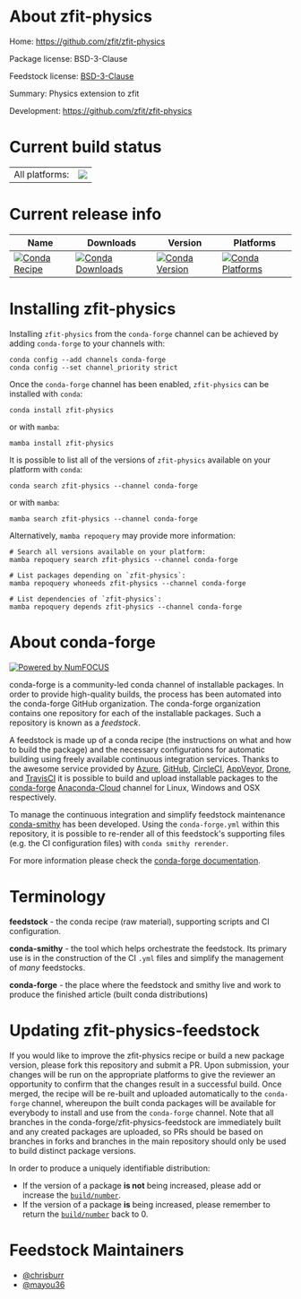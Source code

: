 About zfit-physics
==================

Home: https://github.com/zfit/zfit-physics

Package license: BSD-3-Clause

Feedstock license: [BSD-3-Clause](https://github.com/conda-forge/zfit-physics-feedstock/blob/main/LICENSE.txt)

Summary: Physics extension to zfit

Development: https://github.com/zfit/zfit-physics

Current build status
====================


<table><tr><td>All platforms:</td>
    <td>
      <a href="https://dev.azure.com/conda-forge/feedstock-builds/_build/latest?definitionId=8102&branchName=main">
        <img src="https://dev.azure.com/conda-forge/feedstock-builds/_apis/build/status/zfit-physics-feedstock?branchName=main">
      </a>
    </td>
  </tr>
</table>

Current release info
====================

| Name | Downloads | Version | Platforms |
| --- | --- | --- | --- |
| [![Conda Recipe](https://img.shields.io/badge/recipe-zfit--physics-green.svg)](https://anaconda.org/conda-forge/zfit-physics) | [![Conda Downloads](https://img.shields.io/conda/dn/conda-forge/zfit-physics.svg)](https://anaconda.org/conda-forge/zfit-physics) | [![Conda Version](https://img.shields.io/conda/vn/conda-forge/zfit-physics.svg)](https://anaconda.org/conda-forge/zfit-physics) | [![Conda Platforms](https://img.shields.io/conda/pn/conda-forge/zfit-physics.svg)](https://anaconda.org/conda-forge/zfit-physics) |

Installing zfit-physics
=======================

Installing `zfit-physics` from the `conda-forge` channel can be achieved by adding `conda-forge` to your channels with:

```
conda config --add channels conda-forge
conda config --set channel_priority strict
```

Once the `conda-forge` channel has been enabled, `zfit-physics` can be installed with `conda`:

```
conda install zfit-physics
```

or with `mamba`:

```
mamba install zfit-physics
```

It is possible to list all of the versions of `zfit-physics` available on your platform with `conda`:

```
conda search zfit-physics --channel conda-forge
```

or with `mamba`:

```
mamba search zfit-physics --channel conda-forge
```

Alternatively, `mamba repoquery` may provide more information:

```
# Search all versions available on your platform:
mamba repoquery search zfit-physics --channel conda-forge

# List packages depending on `zfit-physics`:
mamba repoquery whoneeds zfit-physics --channel conda-forge

# List dependencies of `zfit-physics`:
mamba repoquery depends zfit-physics --channel conda-forge
```


About conda-forge
=================

[![Powered by
NumFOCUS](https://img.shields.io/badge/powered%20by-NumFOCUS-orange.svg?style=flat&colorA=E1523D&colorB=007D8A)](https://numfocus.org)

conda-forge is a community-led conda channel of installable packages.
In order to provide high-quality builds, the process has been automated into the
conda-forge GitHub organization. The conda-forge organization contains one repository
for each of the installable packages. Such a repository is known as a *feedstock*.

A feedstock is made up of a conda recipe (the instructions on what and how to build
the package) and the necessary configurations for automatic building using freely
available continuous integration services. Thanks to the awesome service provided by
[Azure](https://azure.microsoft.com/en-us/services/devops/), [GitHub](https://github.com/),
[CircleCI](https://circleci.com/), [AppVeyor](https://www.appveyor.com/),
[Drone](https://cloud.drone.io/welcome), and [TravisCI](https://travis-ci.com/)
it is possible to build and upload installable packages to the
[conda-forge](https://anaconda.org/conda-forge) [Anaconda-Cloud](https://anaconda.org/)
channel for Linux, Windows and OSX respectively.

To manage the continuous integration and simplify feedstock maintenance
[conda-smithy](https://github.com/conda-forge/conda-smithy) has been developed.
Using the ``conda-forge.yml`` within this repository, it is possible to re-render all of
this feedstock's supporting files (e.g. the CI configuration files) with ``conda smithy rerender``.

For more information please check the [conda-forge documentation](https://conda-forge.org/docs/).

Terminology
===========

**feedstock** - the conda recipe (raw material), supporting scripts and CI configuration.

**conda-smithy** - the tool which helps orchestrate the feedstock.
                   Its primary use is in the construction of the CI ``.yml`` files
                   and simplify the management of *many* feedstocks.

**conda-forge** - the place where the feedstock and smithy live and work to
                  produce the finished article (built conda distributions)


Updating zfit-physics-feedstock
===============================

If you would like to improve the zfit-physics recipe or build a new
package version, please fork this repository and submit a PR. Upon submission,
your changes will be run on the appropriate platforms to give the reviewer an
opportunity to confirm that the changes result in a successful build. Once
merged, the recipe will be re-built and uploaded automatically to the
`conda-forge` channel, whereupon the built conda packages will be available for
everybody to install and use from the `conda-forge` channel.
Note that all branches in the conda-forge/zfit-physics-feedstock are
immediately built and any created packages are uploaded, so PRs should be based
on branches in forks and branches in the main repository should only be used to
build distinct package versions.

In order to produce a uniquely identifiable distribution:
 * If the version of a package **is not** being increased, please add or increase
   the [``build/number``](https://docs.conda.io/projects/conda-build/en/latest/resources/define-metadata.html#build-number-and-string).
 * If the version of a package **is** being increased, please remember to return
   the [``build/number``](https://docs.conda.io/projects/conda-build/en/latest/resources/define-metadata.html#build-number-and-string)
   back to 0.

Feedstock Maintainers
=====================

* [@chrisburr](https://github.com/chrisburr/)
* [@mayou36](https://github.com/mayou36/)


